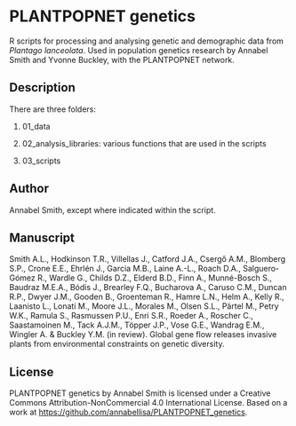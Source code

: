 # PLANTPOPNET genetics

R scripts for processing and analysing genetic and demographic data from <i>Plantago lanceolata</i>. Used in population genetics research by Annabel Smith and Yvonne Buckley, with the PLANTPOPNET network. 

## Description

There are three folders:

1. 01_data 

2. 02_analysis_libraries: various functions that are used in the scripts 

3. 03_scripts

## Author

Annabel Smith, except where indicated within the script. 

## Manuscript

Smith A.L., Hodkinson T.R., Villellas J., Catford J.A., Csergő A.M., Blomberg S.P., Crone E.E., Ehrlén J., Garcia M.B., Laine A.-L., Roach D.A., Salguero-Gómez R., Wardle G., Childs D.Z., Elderd B.D., Finn A., Munné-Bosch S., Baudraz M.E.A., Bódis J., Brearley F.Q., Bucharova A., Caruso C.M., Duncan R.P., Dwyer J.M., Gooden B., Groenteman R., Hamre L.N., Helm A., Kelly R., Laanisto L., Lonati M., Moore J.L., Morales M., Olsen S.L., Pärtel M., Petry W.K., Ramula S., Rasmussen P.U., Enri S.R., Roeder A., Roscher C., Saastamoinen M., Tack A.J.M., Töpper J.P., Vose G.E., Wandrag E.M., Wingler A. & Buckley Y.M. (in review). Global gene flow releases invasive plants from environmental constraints on genetic diversity. 

## License

PLANTPOPNET genetics by Annabel Smith is licensed under a Creative Commons Attribution-NonCommercial 4.0 International License.
Based on a work at https://github.com/annabellisa/PLANTPOPNET_genetics.
